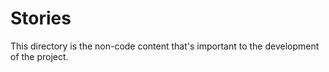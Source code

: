 # Stories

This directory is the non-code content that's important to the development of the project.
